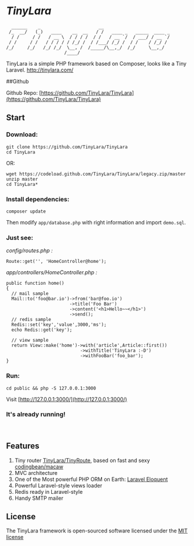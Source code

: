 # *TinyLara*

```
  ______    _                      __
 /_  __/   (_)   ____    __  __   / /   ____ _   _____  ____ _
  / /     / /   / __ \  / / / /  / /   / __ `/  / ___/ / __ `/
 / /     / /   / / / / / /_/ /  / /___/ /_/ /  / /    / /_/ /
/_/     /_/   /_/ /_/  \__, /  /_____/\__,_/  /_/     \__,_/
                      /____/
```

TinyLara is a simple PHP framework based on Composer, looks like a Tiny Laravel. http://tinylara.com/

##Github

Github Repo: [https://github.com/TinyLara/TinyLara](https://github.com/TinyLara/TinyLara)

## Start
### Download:
```
git clone https://github.com/TinyLara/TinyLara
cd TinyLara
```

OR:

```
wget https://codeload.github.com/TinyLara/TinyLara/legacy.zip/master
unzip master
cd TinyLara*
```

### Install dependencies:

    composer update

Then modify `app/database.php` with right information and import `demo.sql`.

### Just see:

*config/routes.php :*

    Route::get('', 'HomeController@home');

*app/controllers/HomeController.php :*

    public function home()
    {
      // mail sample
      Mail::to('foo@bar.io')->from('bar@foo.io')
                            ->title('Foo Bar')
                            ->content('<h1>Hello~~</h1>')
                            ->send();
      // redis sample
      Redis::set('key','value',3000,'ms');
      echo Redis::get('key');

      // view sample
      return View::make('home')->with('article',Article::first())
                                ->withTitle('TinyLara :-D')
                                ->withFooBar('foo_bar');
    }

### Run:
```
cd public && php -S 127.0.0.1:3000
```
Visit [http://127.0.0.1:3000/](http://127.0.0.1:3000/)

### It's already running!
<br>

## Features

1. Tiny router [TinyLara/TinyRoute](https://packagist.org/packages/tinylara/tinyroute), based on fast and sexy [codingbean/macaw](https://packagist.org/packages/codingbean/macaw)
2. MVC architecture
3. One of the Most powerful PHP ORM on Earth: [Laravel Eloquent](http://laravel.com/docs/4.2/eloquent)
4. Powerful Laravel-style views loader
5. Redis ready in Laravel-style
6. Handy SMTP mailer


## License

The TinyLara framework is open-sourced software licensed under the [MIT license](http://opensource.org/licenses/MIT)
